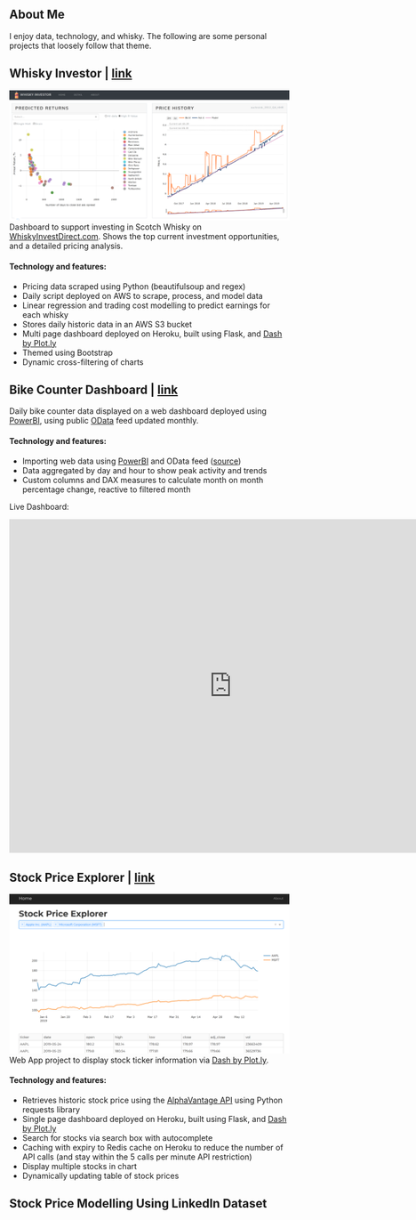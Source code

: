 ## About Me
I enjoy data, technology, and whisky. The following are some personal projects that loosely follow that theme.

## Whisky Investor | [link](https://whisky-invest.herokuapp.com/)  
![image](whisky.png)  
Dashboard to support investing in Scotch Whisky on [WhiskyInvestDirect.com](whiskyinvestdirect.com). Shows the top current investment opportunities, and a detailed pricing analysis.

#### Technology and features:
- Pricing data scraped using Python (beautifulsoup and regex)
- Daily script deployed on AWS to scrape, process, and model data
- Linear regression and trading cost modelling to predict earnings for each whisky
- Stores daily historic data in an AWS S3 bucket
- Multi page dashboard deployed on Heroku, built using Flask, and [Dash by Plot.ly](https://dash.plot.ly/getting-started)
- Themed using Bootstrap
- Dynamic cross-filtering of charts

## Bike Counter Dashboard | [link](https://app.powerbi.com/view?r=eyJrIjoiNGQyMzYzMTQtOTQzMi00ZDc2LWEzYTktNTlmYmFiMmExMDE4IiwidCI6ImExMDc1MmQ2LTI4NjEtNDEwMy1iNmM4LTg4YTUxMjAxOTI4MiIsImMiOjJ9)  
Daily bike counter data displayed on a web dashboard deployed using [PowerBI](https://powerbi.microsoft.com/en-us/), using public [OData](https://en.wikipedia.org/wiki/Open_Data_Protocol) feed updated monthly.

#### Technology and features:
- Importing web data using [PowerBI](https://powerbi.microsoft.com/en-us/) and OData feed ([source](https://data.seattle.gov/Transportation/Burke-Gilman-Trail-north-of-NE-70th-St-Bike-and-Pe/2z5v-ecg8))
- Data aggregated by day and hour to show peak activity and trends
- Custom columns and DAX measures to calculate month on month percentage change, reactive to filtered month

Live Dashboard:
<iframe width="800" height="600" src="https://app.powerbi.com/view?r=eyJrIjoiNGQyMzYzMTQtOTQzMi00ZDc2LWEzYTktNTlmYmFiMmExMDE4IiwidCI6ImExMDc1MmQ2LTI4NjEtNDEwMy1iNmM4LTg4YTUxMjAxOTI4MiIsImMiOjJ9" frameborder="0"> </iframe>


## Stock Price Explorer | [link](https://dash-ticker.herokuapp.com/)
![image](stock.png)  
Web App project to display stock ticker information via [Dash by Plot.ly](https://dash.plot.ly/getting-started).

#### Technology and features:
- Retrieves historic stock price using the [AlphaVantage API](https://www.alphavantage.co/) using Python requests library
- Single page dashboard deployed on Heroku, built using Flask, and [Dash by Plot.ly](https://dash.plot.ly/getting-started)
- Search for stocks via search box with autocomplete
- Caching with expiry to Redis cache on Heroku to reduce the number of API calls (and stay within the 5 calls per minute API restriction)
- Display multiple stocks in chart
- Dynamically updating table of stock prices

## Stock Price Modelling Using LinkedIn Dataset
